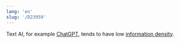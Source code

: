```yaml
---
lang: 'en'
slug: '/D23959'
---
```


Text AI, for example [ChatGPT](./../.././docs/pages/ChatGPT.md), tends to have low [information density](./../.././docs/pages/Entropy.md).

<head>
  <html lang="en-US"/>
</head>
